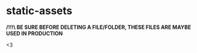 # static-assets

**/!!!\ BE SURE BEFORE DELETING A FILE/FOLDER, THESE FILES ARE MAYBE USED IN PRODUCTION**

<3
